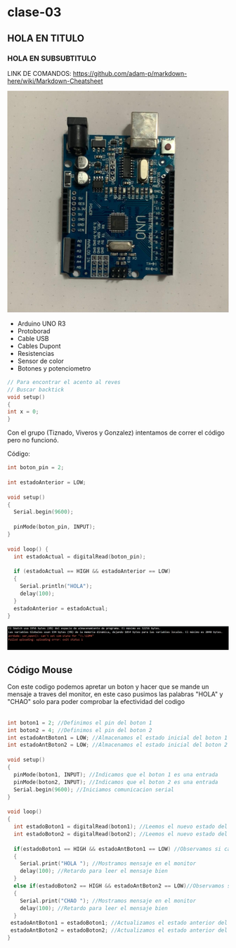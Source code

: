 # clase-03

## HOLA EN TITULO

### HOLA EN SUBSUBTITULO

LINK DE COMANDOS: <https://github.com/adam-p/markdown-here/wiki/Markdown-Cheatsheet>

![material1](material1.jpg)

- Arduino UNO R3
- Protoborad
- Cable USB
- Cables Dupont
- Resistencias
- Sensor de color
- Botones y potenciometro

```cpp
// Para encontrar el acento al reves
// Buscar backtick
void setup()
{
int x = 0;
}
```

Con el grupo (Tiznado, Viveros y Gonzalez) intentamos de correr el código pero no funcionó.

Código:

```cpp
int boton_pin = 2;

int estadoAnterior = LOW;

void setup()
{
  Serial.begin(9600);

  pinMode(boton_pin, INPUT);
}

void loop() {
  int estadoActual = digitalRead(boton_pin);

  if (estadoActual == HIGH && estadoAnterior == LOW)
  {
    Serial.println("HOLA");
    delay(100);
  }
  estadoAnterior = estadoActual;
}
```

![errorArduino](errorArduino.png)

## Código Mouse

Con este codigo podemos apretar un boton y hacer que se mande un mensaje a traves del monitor, en este caso pusimos las palabras "HOLA" y "CHAO" solo para poder comprobar la efectividad del codigo

```cpp

int boton1 = 2; //Definimos el pin del boton 1
int boton2 = 4; //Definimos el pin del boton 2
int estadoAntBoton1 = LOW; //Almacenamos el estado inicial del boton 1
int estadoAntBoton2 = LOW; //Almacenamos el estado inicial del boton 2

void setup()
{
  pinMode(boton1, INPUT); //Indicamos que el boton 1 es una entrada
  pinMode(boton2, INPUT); //Indicamos que el boton 2 es una entrada
  Serial.begin(9600); //Iniciamos comunicacion serial
}

void loop()
{
  int estadoBoton1 = digitalRead(boton1); //Leemos el nuevo estado del boton 1
  int estadoBoton2 = digitalRead(boton2); //Leemos el nuevo estado del boton 2

  if(estadoBoton1 == HIGH && estadoAntBoton1 == LOW) //Observamos si cambio el estado del boton 1
  {
    Serial.print("HOLA "); //Mostramos mensaje en el monitor
    delay(100); //Retardo para leer el mensaje bien
  }
  else if(estadoBoton2 == HIGH && estadoAntBoton2 == LOW)//Observamos si cambio el estado del boton 2
  {
    Serial.print("CHAO "); //Mostramos mensaje en el monitor
    delay(100); //Retardo para leer el mensaje bien
  }
 estadoAntBoton1 = estadoBoton1; //Actualizamos el estado anterior del boton 1
 estadoAntBoton2 = estadoBoton2; //Actualizamos el estado anterior del boton 1
}

```
